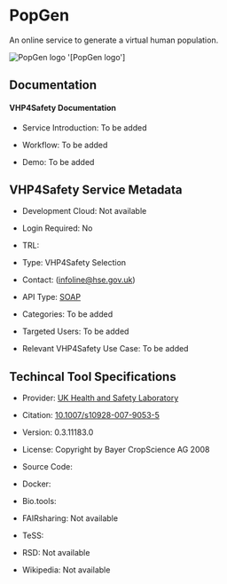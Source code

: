 
# PopGen

<!--- This file is autogenerated. Edit popgen.json to make changes in this page. ---> 

An online service to generate a virtual human population.

![PopGen logo](https://raw.githubusercontent.com/VHP4Safety/cloud/main/docs/service/popgen.png) '[PopGen logo']

## Documentation

#### VHP4Safety Documentation

* Service Introduction: To be added

* Workflow: To be added

* Demo: To be added

<h4 id='tess-widget-materials-header'></h4>

<div id='tess-widget-materials-list' class='tess-widget tess-widget-list'></div>
<script>
  function initTeSSWidgets() {
    var query = 'popgen';
    if (query.trim() != '') {
      TessWidget.Materials(document.getElementById('tess-widget-materials-list'),
                           'SimpleList',
                           {
                             opts: {
                               enableSearch: false
                             },
                             params: {
                               pageSize: 5,
                               q: query
                             }
                           });
      document.getElementById('tess-widget-materials-header').innerHTML = 'Documentation from ELIXIR TeSS'
    }
}
</script>
<script async='' defer='' src='https://elixirtess.github.io/TeSS_widgets/components/js/tess-widget-standalone.js' onload='initTeSSWidgets()'></script>

## VHP4Safety Service Metadata

* Development Cloud: Not available

* Login Required: No

* TRL: 

* Type: VHP4Safety Selection

* Contact:  (infoline@hse.gov.uk)

* API Type: [SOAP](http://xnet.hsl.gov.uk/Popgen/service.aspx)

* Categories: To be added

* Targeted Users: To be added

* Relevant VHP4Safety Use Case: To be added

## Techincal Tool Specifications

* Provider: [UK Health and Safety Laboratory](http://www.hsl.gov.uk/)

* Citation: [10.1007/s10928-007-9053-5](https://doi.org/10.1007/s10928-007-9053-5)

* Version: 0.3.11183.0

* License: Copyright by Bayer CropScience AG 2008

* Source Code: []()

* Docker: []()

* Bio.tools: []()

* FAIRsharing: Not available

* TeSS: []()

* RSD: Not available

* Wikipedia: Not available

<script type="application/ld+json">
  {
    "@context": "https://schema.org/",
    "@type": "SoftwareApplication",
    "http://purl.org/dc/terms/conformsTo": {
      "@type": "CreativeWork", "@id": "https://bioschemas.org/profiles/ComputationalTool/1.0-RELEASE"
    },
    "@id" : "https://vhp4safety.github.io/cloud/service/popgen",
    "name": "PopGen",
    "description": "An online service to generate a virtual human population.",
    "url": ""
  }
</script>
